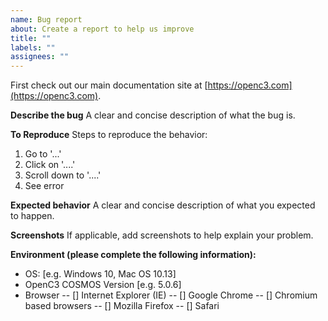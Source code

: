 ```yaml
---
name: Bug report
about: Create a report to help us improve
title: ""
labels: ""
assignees: ""
---
```


First check out our main documentation site at [https://openc3.com](https://openc3.com).

**Describe the bug**
A clear and concise description of what the bug is.

**To Reproduce**
Steps to reproduce the behavior:

1. Go to '...'
2. Click on '....'
3. Scroll down to '....'
4. See error

**Expected behavior**
A clear and concise description of what you expected to happen.

**Screenshots**
If applicable, add screenshots to help explain your problem.

**Environment (please complete the following information):**

- OS: [e.g. Windows 10, Mac OS 10.13]
- OpenC3 COSMOS Version [e.g. 5.0.6]
- Browser
  -- [] Internet Explorer (IE)
  -- [] Google Chrome
  -- [] Chromium based browsers
  -- [] Mozilla Firefox
  -- [] Safari

